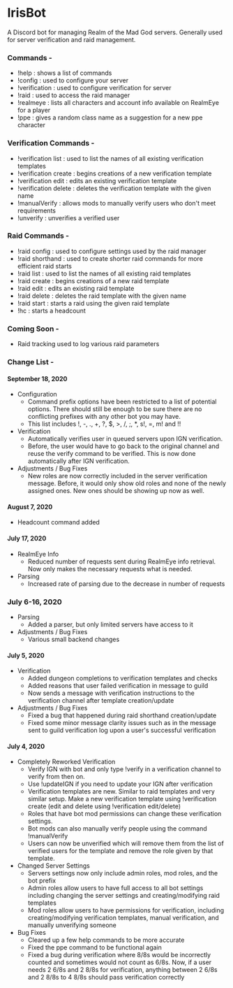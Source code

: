 # IrisBot
A Discord bot for managing Realm of the Mad God servers. Generally used for server verification and raid management.

### Commands -
* !help : shows a list of commands
* !config : used to configure your server
* !verification : used to configure verification for server
* !raid : used to access the raid manager
* !realmeye : lists all characters and account info available on RealmEye for a player
* !ppe : gives a random class name as a suggestion for a new ppe character

### Verification Commands -
* !verification list : used to list the names of all existing verification templates
* !verification create : begins creations of a new verification template
* !verification edit : edits an existing verification template
* !verification delete : deletes the verification template with the given name
* !manualVerify : allows mods to manually verify users who don't meet requirements
* !unverify : unverifies a verified user

### Raid Commands -
* !raid config : used to configure settings used by the raid manager
* !raid shorthand : used to create shorter raid commands for more efficient raid starts
* !raid list : used to list the names of all existing raid templates
* !raid create : begins creations of a new raid template
* !raid edit : edits an existing raid template
* !raid delete : deletes the raid template with the given name
* !raid start : starts a raid using the given raid template
* !hc : starts a headcount

### Coming Soon - 
* Raid tracking used to log various raid parameters

### Change List -

#### September 18, 2020
* Configuration
  * Command prefix options have been restricted to a list of potential options. There should still be enough to be sure there are no conflicting prefixes with any other bot you may have.
  * This list includes !, -, ., +, ?, $, >, /, ;, *, s!, =, m! and !!
* Verification
  * Automatically verifies user in queued servers upon IGN verification.
  * Before, the user would have to go back to the original channel and reuse the verify command to be verified. This is now done automatically after IGN verification.
* Adjustments / Bug Fixes
  * New roles are now correctly included in the server verification message. Before, it would only show old roles and none of the newly assigned ones. New ones should be showing up now as well.

#### August 7, 2020
* Headcount command added

#### July 17, 2020
* RealmEye Info
  * Reduced number of requests sent during RealmEye info retrieval. Now only makes the necessary requests what is needed.
* Parsing
  * Increased rate of parsing due to the decrease in number of requests

### July 6-16, 2020
* Parsing
  * Added a parser, but only limited servers have access to it
* Adjustments / Bug Fixes
  * Various small backend changes

#### July 5, 2020
* Verification
  * Added dungeon completions to verification templates and checks
  * Added reasons that user failed verification in message to guild
  * Now sends a message with verification instructions to the verification channel after template creation/update
* Adjustments / Bug Fixes
  * Fixed a bug that happened during raid shorthand creation/update
  * Fixed some minor message clarity issues such as in the message sent to guild verification log upon a user's successful verification

#### July 4, 2020
* Completely Reworked Verification
  * Verify IGN with bot and only type !verify in a verification channel to verify from then on.
  * Use !updateIGN if you need to update your IGN after verification
  * Verification templates are new. Similar to raid templates and very similar setup. Make a new verification template using !verification create (edit and delete using !verification edit/delete)
  * Roles that have bot mod permissions can change these verification settings.
  * Bot mods can also manually verify people using the command !manualVerify
  * Users can now be unverified which will remove them from the list of verified users for the template and remove the role given by that template.
* Changed Server Settings
  * Servers settings now only include admin roles, mod roles, and the bot prefix
  * Admin roles allow users to have full access to all bot settings including changing the server settings and creating/modifying raid templates
  * Mod roles allow users to have permissions for verification, including creating/modifying verification templates, manual verification, and manually unverifying someone
* Bug Fixes
  * Cleared up a few help commands to be more accurate
  * Fixed the ppe command to be functional again
  * Fixed a bug during verification where 8/8s would be incorrectly counted and sometimes would not count as 6/8s. Now, if a user needs 2 6/8s and 2 8/8s for verification, anything between 2 6/8s and 2 8/8s to 4 8/8s should pass verification correctly
